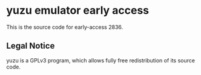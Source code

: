 yuzu emulator early access
=============

This is the source code for early-access 2836.

## Legal Notice

yuzu is a GPLv3 program, which allows fully free redistribution of its source code.